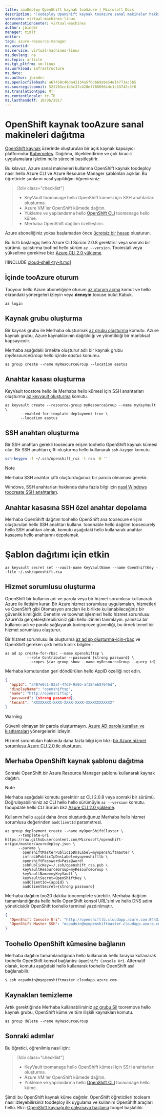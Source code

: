 ```yaml
---
title: aaaDeploy OpenShift kaynak tooAzure | Microsoft Docs
description: "Toodeploy OpenShift kaynak tooAzure sanal makineler hakkında bilgi edinin."
services: virtual-machines-linux
documentationcenter: virtual-machines
author: jbinder
manager: timlt
editor: 
tags: azure-resource-manager
ms.assetid: 
ms.service: virtual-machines-linux
ms.devlang: na
ms.topic: article
ms.tgt_pltfrm: vm-linux
ms.workload: infrastructure
ms.date: 
ms.author: jbinder
ms.openlocfilehash: a67450c46da41134a5f6c669a9e54e14773ac5b5
ms.sourcegitcommit: 523283cc1b3c37c428e77850964dc1c33742c5f0
ms.translationtype: MT
ms.contentlocale: tr-TR
ms.lasthandoff: 10/06/2017
---
```

# <a name="deploy-openshift-origin-tooazure-virtual-machines"></a>OpenShift kaynak tooAzure sanal makineleri dağıtma 

[OpenShift kaynak](https://www.openshift.org/) üzerinde oluşturulan bir açık kaynak kapsayıcı platformdur [Kubernetes](https://kubernetes.io/). Dağıtma, ölçeklendirme ve çok kiracılı uygulamalara işletim hello sürecini basitleştirir. 

Bu kılavuz, Azure sanal makineleri kullanma OpenShift kaynak toodeploy nasıl hello Azure CLI ve Azure Resource Manager şablonları açıklar. Bu öğreticide şunların nasıl yapıldığını öğrenirsiniz:

> [!div class="checklist"]
> * KeyVault toomanage hello OpenShift kümesi için SSH anahtarları oluşturma.
> * Azure VM'ler OpenShift kümede dağıtın. 
> * Yükleme ve yapılandırma hello [OpenShift CLI](https://docs.openshift.org/latest/cli_reference/index.html#cli-reference-index) toomanage hello küme.
> * Merhaba OpenShift dağıtım özelleştirin.

Azure aboneliğiniz yoksa başlamadan önce [ücretsiz bir hesap](https://azure.microsoft.com/free/?WT.mc_id=A261C142F) oluşturun.

Bu hızlı başlangıç hello Azure CLI Sürüm 2.0.8 gerektirir veya sonraki bir sürümü. çalıştırma toofind hello sürüm `az --version`. Tooinstall veya yükseltme gerekirse bkz [Azure CLI 2.0 yükleme]( /cli/azure/install-azure-cli). 

[!INCLUDE [cloud-shell-try-it.md](../../../includes/cloud-shell-try-it.md)]

## <a name="log-in-tooazure"></a>İçinde tooAzure oturum 
Tooyour hello Azure aboneliğiyle oturum [az oturum açma](/cli/azure/#login) komut ve hello ekrandaki yönergeleri izleyin veya **deneyin** toouse bulut Kabuk.

```azurecli 
az login
```
## <a name="create-a-resource-group"></a>Kaynak grubu oluşturma

Bir kaynak grubu ile Merhaba oluşturmak [az grubu oluşturma](/cli/azure/group#create) komutu. Azure kaynak grubu, Azure kaynaklarının dağıtıldığı ve yönetildiği bir mantıksal kapsayıcıdır. 

Merhaba aşağıdaki örnekte oluşturur adlı bir kaynak grubu *myResourceGroup* hello içinde *eastus* konumu.

```azurecli 
az group create --name myResourceGroup --location eastus
```

## <a name="create-a-key-vault"></a>Anahtar kasası oluşturma
KeyVault toostore hello ile Merhaba hello kümesi için SSH anahtarları oluşturma [az keyvault oluşturma](/cli/azure/keyvault#create) komutu.  

```azurecli 
az keyvault create --resource-group myResourceGroup --name myKeyVault \
       --enabled-for-template-deployment true \
       --location eastus
```

## <a name="create-an-ssh-key"></a>SSH anahtarı oluşturma 
Bir SSH anahtarı gerekli toosecure erişim toohello OpenShift kaynak kümesi olur. Bir SSH anahtarı çifti oluşturma hello kullanarak `ssh-keygen` komutu. 
 
 ```bash
ssh-keygen -f ~/.ssh/openshift_rsa -t rsa -N ''
```

> [!NOTE]
> Merhaba SSH anahtar çifti oluşturduğunuz bir parola olmaması gerekir.

Windows, SSH anahtarları hakkında daha fazla bilgi için [nasıl Windows toocreate SSH anahtarları](/azure/virtual-machines/linux/ssh-from-windows).

## <a name="store-ssh-private-key-in-key-vault"></a>Anahtar kasasına SSH özel anahtar depolama
Merhaba OpenShift dağıtım toohello OpenShift ana toosecure erişim oluşturulan hello SSH anahtarı kullanır. tooenable hello dağıtım toosecurely hello SSH anahtarı almak, komutu aşağıdaki hello kullanarak anahtar kasasına hello anahtarını depolamak.

# <a name="enabled-for-template-deployment"></a>Şablon dağıtımı için etkin
```azurecli
az keyvault secret set --vault-name KeyVaultName --name OpenShiftKey --file ~/.ssh/openshift.rsa
```

## <a name="create-a-service-principal"></a>Hizmet sorumlusu oluşturma 
OpenShift bir kullanıcı adı ve parola veya bir hizmet sorumlusu kullanarak Azure ile iletişim kurar. Bir Azure hizmet sorumlusu uygulamaları, hizmetleri ve OpenShift gibi Otomasyon araçları ile birlikte kullanabileceğiniz bir güvenlik kimliğidir. Denetim ve toowhat işlemleri hello hizmet sorumlusu Azure'da gerçekleştirebilirsiniz gibi hello izinleri tanımlayın. yalnızca bir kullanıcı adı ve parola sağlayarak tooimprove güvenliği, bu örnek temel bir hizmet sorumlusu oluşturur.

Bir hizmet sorumlusu ile oluşturma [az ad sp oluşturma-için-rbac](/cli/azure/ad/sp#create-for-rbac) ve OpenShift gereken çıktı hello kimlik bilgileri:

```azurecli
az ad sp create-for-rbac --name openshiftsp \
          --role Contributor --password {strong password} \
          --scopes $(az group show --name myResourceGroup --query id)
```
Merhaba komutundan geri döndürülen hello AppID özelliği not edin.
```json
{
  "appId": "a487e0c1-82af-47d9-9a0b-af184eb87646d",
  "displayName": "openshiftsp",
  "name": "http://openshiftsp",
  "password": {strong password},
  "tenant": "XXXXXXXX-XXXX-XXXX-XXXX-XXXXXXXXXXXX"
}
```
 > [!WARNING] 
 > Güvenli olmayan bir parola oluşturmayın.  [Azure AD parola kuralları ve kısıtlamaları](/azure/active-directory/active-directory-passwords-policy) yönergelerini izleyin.

Hizmet sorumluları hakkında daha fazla bilgi için bkz: [bir Azure hizmet sorumlusu Azure CLI 2.0 ile oluşturun.](/cli/azure/create-an-azure-service-principal-azure-cli)

## <a name="deploy-hello-openshift-origin-template"></a>Merhaba OpenShift kaynak şablonu dağıtma
Sonraki OpenShift bir Azure Resource Manager şablonu kullanarak kaynak dağıtın. 

> [!NOTE] 
> Merhaba aşağıdaki komutu gerektirir az CLI 2.0.8 veya sonraki bir sürümü. Doğrulayabilirsiniz az CLI hello hello sürümüyle `az --version` komutu. tooupdate hello CLI Sürüm bkz [Azure CLI 2.0 yükleme]( /cli/azure/install-azure-cli).

Kullanım hello `appId` daha önce oluşturduğunuz Merhaba hello hizmet sorumlusu değerinden `aadClientId` parametresi.

```azurecli 
az group deployment create --name myOpenShiftCluster \
      --template-uri https://raw.githubusercontent.com/Microsoft/openshift-origin/master/azuredeploy.json \
      --params \ 
        openshiftMasterPublicIpDnsLabel=myopenshiftmaster \
        infraLbPublicIpDnsLabel=myopenshiftlb \
        openshiftPassword=Pass@word!
        sshPublicKey=~/.ssh/openshift_rsa.pub \
        keyVaultResourceGroup=myResourceGroup \
        keyVaultName=myKeyVault \
        keyVaultSecret=OpenShiftKey \
        aadClientId={appId} \
        aadClientSecret={strong password} 
```
Merhaba dağıtım too20 dakika toocomplete sürebilir. Merhaba dağıtım tamamlandığında hello hello OpenShift konsol URL'sini ve hello DNS adını yöneticisidir OpenShift toohello terminal yazdırılmıştır.

```json
{
  "OpenShift Console Uri": "http://openshiftlb.cloudapp.azure.com:8443/console",
  "OpenShift Master SSH": "ocpadmin@myopenshiftmaster.cloudapp.azure.com"
}
```
## <a name="connect-toohello-openshift-cluster"></a>Toohello OpenShift kümesine bağlanın
Merhaba dağıtım tamamlandığında hello kullanarak hello tarayıcı kullanarak toohello OpenShift konsol bağlantısı `OpenShift Console Uri`. Alternatif olarak, komutu aşağıdaki hello kullanarak toohello OpenShift asıl bağlanabilir.

```bash
$ ssh ocpadmin@myopenshiftmaster.cloudapp.azure.com
```

## <a name="clean-up-resources"></a>Kaynakları temizleme
Artık gerektiğinde Merhaba kullanabilirsiniz [az grubu Sil](/cli/azure/group#delete) tooremove hello kaynak grubu, OpenShift küme ve tüm ilişkili kaynakları komutu.

```azurecli 
az group delete --name myResourceGroup
```

## <a name="next-steps"></a>Sonraki adımlar

Bu öğretici, öğrenilmiş nasıl için:
> [!div class="checklist"]
> * KeyVault toomanage hello OpenShift kümesi için SSH anahtarları oluşturma.
> * Azure VM'ler OpenShift kümede dağıtın. 
> * Yükleme ve yapılandırma hello [OpenShift CLI](https://docs.openshift.org/latest/cli_reference/index.html#cli-reference-index) toomanage hello küme.

Şimdi bu OpenShift kaynak küme dağıtılır. OpenShift öğreticileri toolearn nasıl izleyebilirsiniz toodeploy ilk uygulama ve kullanım OpenShift araçları hello. Bkz: [OpenShift kaynağı ile çalışmaya başlama](https://docs.openshift.org/latest/getting_started/index.html) tooget başlatıldı. 
